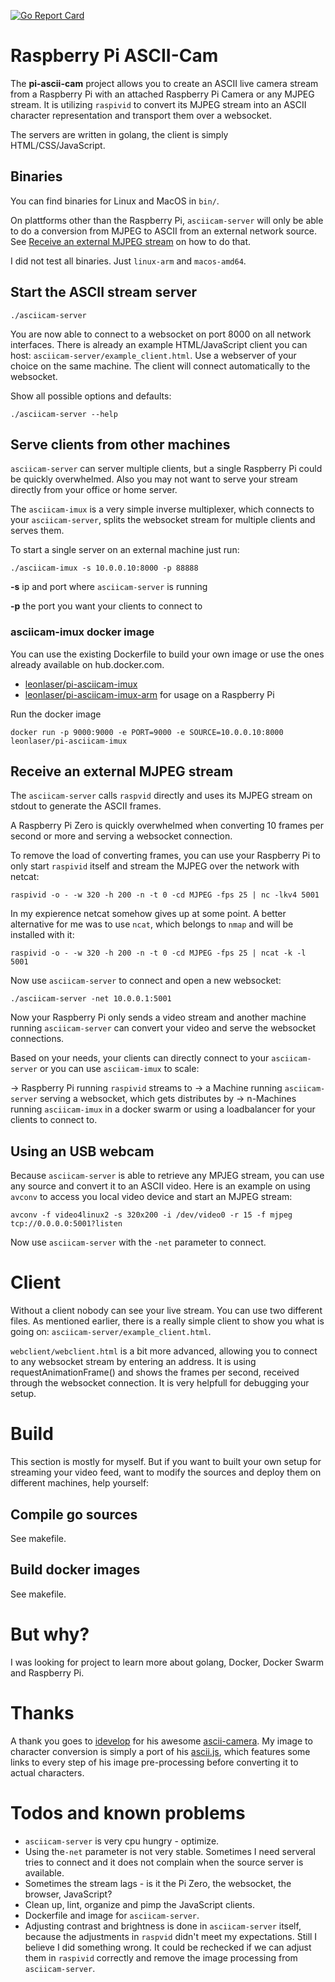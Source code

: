 [![Go Report Card](https://goreportcard.com/badge/github.com/leonlaser/pi-asciicam)](https://goreportcard.com/report/github.com/leonlaser/pi-asciicam)

# Raspberry Pi ASCII-Cam

The __pi-ascii-cam__ project allows you to create an ASCII live camera stream from a Raspberry Pi with an attached Raspberry Pi Camera or any MJPEG stream.
It is utilizing `raspivid` to convert its MJPEG stream into an ASCII character representation and transport them over a websocket.

The servers are written in golang, the client is simply HTML/CSS/JavaScript.

## Binaries

You can find binaries for Linux and MacOS in `bin/`.

On plattforms other than the Raspberry Pi, `asciicam-server` will only be able to do a conversion from MJPEG to ASCII from an external network source. See [Receive an external MJPEG stream](#receive-an-external-mjpeg-stream) on how to do that.

I did not test all binaries. Just `linux-arm` and `macos-amd64`.

## Start the ASCII stream server

    ./asciicam-server

You are now able to connect to a websocket on port 8000 on all network interfaces. There is already an example HTML/JavaScript client you can host: `asciicam-server/example_client.html`. Use a webserver of your choice on the same machine. The client will connect automatically to the websocket.

Show all possible options and defaults:

    ./asciicam-server --help

## Serve clients from other machines

`asciicam-server` can server multiple clients, but a single Raspberry Pi could be quickly overwhelmed. Also you may not want to serve your stream directly from your office or home server.

The `asciicam-imux` is a very simple inverse multiplexer, which connects to your `asciicam-server`, splits the websocket stream for multiple clients and serves them.

To start a single server on an external machine just run:

    ./asciicam-imux -s 10.0.0.10:8000 -p 88888

__-s__ ip and port where `asciicam-server` is running

__-p__ the port you want your clients to connect to

### asciicam-imux docker image

You can use the existing Dockerfile to build your own image or use the ones already available on hub.docker.com.

* [leonlaser/pi-asciicam-imux](https://hub.docker.com/r/leonlaser/pi-asciicam-imux/)
* [leonlaser/pi-asciicam-imux-arm](https://hub.docker.com/r/leonlaser/pi-asciicam-imux-arm/) for usage on a Raspberry Pi

Run the docker image

    docker run -p 9000:9000 -e PORT=9000 -e SOURCE=10.0.0.10:8000 leonlaser/pi-asciicam-imux

## Receive an external MJPEG stream

The `asciicam-server` calls `raspvid` directly and uses its MJPEG stream on stdout to generate the ASCII frames.

A Raspberry Pi Zero is quickly overwhelmed when converting 10 frames per second or more and serving a websocket connection.

To remove the load of converting frames, you can use your Raspberry Pi to only start `raspivid` itself and stream the MJPEG over the network with netcat:

    raspivid -o - -w 320 -h 200 -n -t 0 -cd MJPEG -fps 25 | nc -lkv4 5001

In my expierence netcat somehow gives up at some point. A better alternative for me was to use `ncat`, which belongs to `nmap` and will be installed with it:

    raspivid -o - -w 320 -h 200 -n -t 0 -cd MJPEG -fps 25 | ncat -k -l 5001

Now use `asciicam-server` to connect and open a new websocket:

    ./asciicam-server -net 10.0.0.1:5001

Now your Raspberry Pi only sends a video stream and another machine running `asciicam-server` can convert your video and serve the websocket connections.

Based on your needs, your clients can directly connect to your `asciicam-server` or you can use `asciicam-imux` to scale:

-> Raspberry Pi running `raspivid` streams to -> a Machine running `asciicam-server` serving a websocket, which gets distributes by -> n-Machines running `asciicam-imux` in a docker swarm or using a loadbalancer for your clients to connect to.

## Using an USB webcam

Because `asciicam-server` is able to retrieve any MPJEG stream, you can use any source and convert it to an ASCII video. Here is an example on using `avconv` to access you local video device and start an MJPEG stream:

    avconv -f video4linux2 -s 320x200 -i /dev/video0 -r 15 -f mjpeg tcp://0.0.0.0:5001?listen

Now use `asciicam-server` with the `-net` parameter to connect.

# Client

Without a client nobody can see your live stream. You can use two different files. As mentioned earlier, there is a really simple client to show you what is going on: `asciicam-server/example_client.html`.

`webclient/webclient.html` is a bit more advanced, allowing you to connect to any websocket stream by entering an address. It is using requestAnimationFrame() and shows the frames per second, received through the websocket connection. It is very helpfull for debugging your setup.

# Build

This section is mostly for myself. But if you want to built your own setup for streaming your video feed, want to modify the sources and deploy them on different machines, help yourself:

## Compile go sources

See makefile.

## Build docker images

See makefile.

# But why?

I was looking for project to learn more about golang, Docker, Docker Swarm and Raspberry Pi.

# Thanks

A thank you goes to [idevelop](https://github.com/idevelop) for his awesome [ascii-camera](https://github.com/idevelop/ascii-camera). My image to character conversion is simply a port of his [ascii.js](https://github.com/idevelop/ascii-camera/blob/master/script/ascii.js), which features some links to every step of his image pre-processing before converting it to actual characters.

# Todos and known problems

* `asciicam-server` is very cpu hungry - optimize.
* Using the`-net` parameter is not very stable. Sometimes I need serveral tries to connect and it does not complain when the source server is available.
* Sometimes the stream lags - is it the Pi Zero, the websocket, the browser, JavaScript?
* Clean up, lint, organize and pimp the JavaScript clients.
* Dockerfile and image for `asciicam-server`.
* Adjusting contrast and brightness is done in `asciicam-server` itself, because the adjustments in `raspvid` didn't meet my expectations. Still I believe I did something wrong. It could be rechecked if we can adjust them in `raspivid` correctly and remove the image processing from `asciicam-server`.